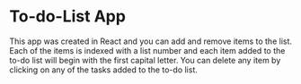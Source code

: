 # To-do-List App
This app was created in React and you can add and remove items to the list. Each of the items is indexed with a list number and each item added to the to-do list will begin with the first capital letter. You can delete any item by clicking on any of the tasks added to the to-do list.
